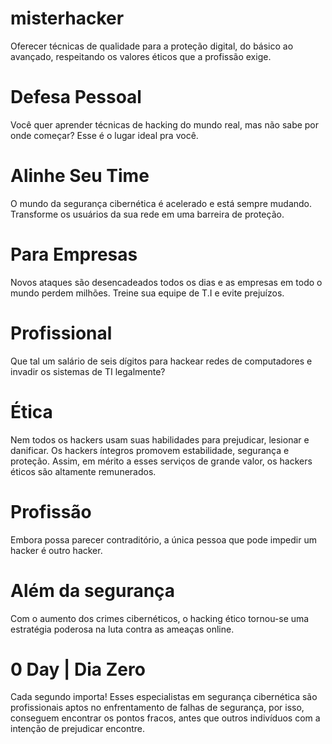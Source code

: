 # misterhacker
Oferecer técnicas de qualidade para a proteção digital, do básico ao avançado, respeitando os valores éticos que a profissão exige.

# Defesa Pessoal
Você quer aprender técnicas de hacking do mundo real, mas não sabe por onde começar? Esse é o lugar ideal pra você.

# Alinhe Seu Time
O mundo da segurança cibernética é acelerado e está sempre mudando. Transforme os usuários da sua rede em uma barreira de proteção.

# Para Empresas
Novos ataques são desencadeados todos os dias e as empresas em todo o mundo perdem milhões. Treine sua equipe de T.I e evite prejuízos.

# Profissional
Que tal um salário de seis dígitos para hackear redes de computadores e invadir os sistemas de TI legalmente?

# Ética
Nem todos os hackers usam suas habilidades para prejudicar, lesionar e danificar. Os hackers íntegros promovem estabilidade, segurança e proteção. Assim, em mérito a esses serviços de grande valor, os hackers éticos são altamente remunerados.

# Profissão
Embora possa parecer contraditório, a única pessoa que pode impedir um hacker é outro hacker.

# Além da segurança
Com o aumento dos crimes cibernéticos, o hacking ético tornou-se uma estratégia poderosa na luta contra as ameaças online.

# 0 Day | Dia Zero
Cada segundo importa! Esses especialistas em segurança cibernética são profissionais aptos no enfrentamento de falhas de segurança, por isso, conseguem encontrar os pontos fracos, antes que outros indivíduos com a intenção de prejudicar encontre.
